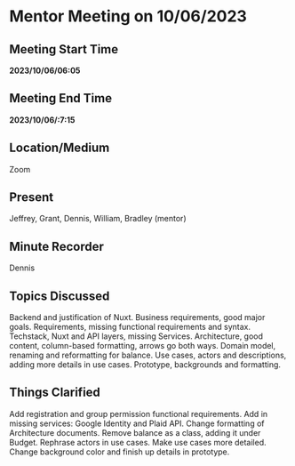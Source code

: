 # Mentor Meeting on 10/06/2023

## Meeting Start Time

**2023/10/06/06:05**

## Meeting End Time

**2023/10/06/:7:15**

## Location/Medium

Zoom

## Present

Jeffrey, Grant, Dennis, William, Bradley (mentor)

## Minute Recorder

Dennis

## Topics Discussed

Backend and justification of Nuxt. Business requirements, good major goals. Requirements, missing functional requirements and syntax. Techstack, Nuxt and API layers, missing Services. Architecture, good content, column-based formatting, arrows go both ways. Domain model, renaming and reformatting for balance. Use cases, actors and descriptions, adding more details in use cases. Prototype, backgrounds and formatting. 

## Things Clarified

Add registration and group permission functional requirements. Add in missing services: Google Identity and Plaid API. Change formatting of Architecture documents. Remove balance as a class, adding it under Budget. Rephrase actors in use cases. Make use cases more detailed. Change background color and finish up details in prototype.

